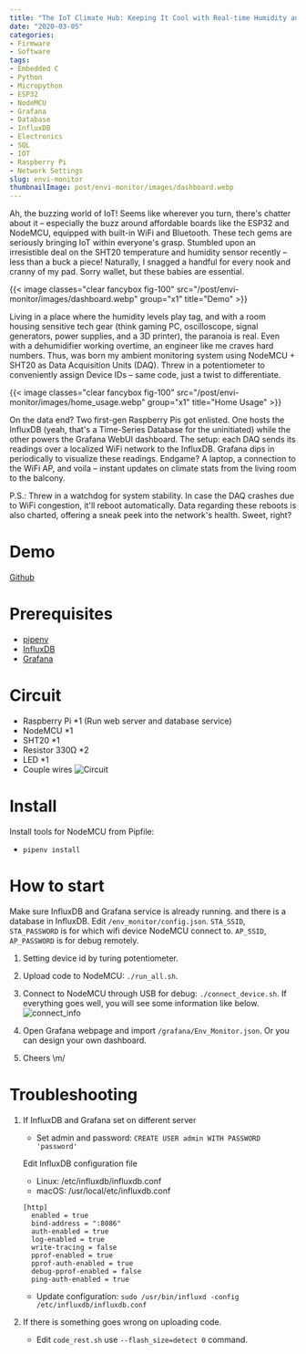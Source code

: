 ```yaml
---
title: "The IoT Climate Hub: Keeping It Cool with Real-time Humidity and Temperature Monitoring"
date: "2020-03-05"
categories:
- Firmware
- Software
tags:
- Embedded C
- Python
- Micropython
- ESP32
- NodeMCU
- Grafana
- Database
- InfluxDB
- Electronics
- SQL
- IOT
- Raspberry Pi
- Network Settings
slug: envi-monitor
thumbnailImage: post/envi-monitor/images/dashboard.webp
---
```


<!-- for peek -->
Ah, the buzzing world of IoT! Seems like wherever you turn, there's chatter about it – especially 
the buzz around affordable boards like the ESP32 and NodeMCU, equipped with built-in WiFi and 
Bluetooth. These tech gems are seriously bringing IoT within everyone's grasp. Stumbled upon an 
irresistible deal on the SHT20 temperature and humidity sensor recently – less than a buck a piece! 
Naturally, I snagged a handful for every nook and cranny of my pad. Sorry wallet, but these babies 
are essential.

<!--more-->
{{< image classes="clear fancybox fig-100" src="/post/envi-monitor/images/dashboard.webp" group="x1" title="Demo" >}}

Living in a place where the humidity levels play tag, and with a room housing sensitive tech gear 
(think gaming PC, oscilloscope, signal generators, power supplies, and a 3D printer), the paranoia 
is real. Even with a dehumidifier working overtime, an engineer like me craves hard numbers. Thus, 
was born my ambient monitoring system using NodeMCU + SHT20 as Data Acquisition Units (DAQ). Threw 
in a potentiometer to conveniently assign Device IDs – same code, just a twist to differentiate.

{{< image classes="clear fancybox fig-100" src="/post/envi-monitor/images/home_usage.webp" group="x1" title="Home Usage" >}}

On the data end? Two first-gen Raspberry Pis got enlisted. One hosts the InfluxDB (yeah, that's a 
Time-Series Database for the uninitiated) while the other powers the Grafana WebUI dashboard. The 
setup: each DAQ sends its readings over a localized WiFi network to the InfluxDB. Grafana dips in 
periodically to visualize these readings. Endgame? A laptop, a connection to the WiFi AP, and 
voila – instant updates on climate stats from the living room to the balcony.

P.S.: Threw in a watchdog for system stability. In case the DAQ crashes due to WiFi congestion, 
it'll reboot automatically. Data regarding these reboots is also charted, offering a sneak peek 
into the network's health. Sweet, right?






# Demo
[Github](https://github.com/armcortex/env_monitor)


# Prerequisites
* [pipenv](https://github.com/pypa/pipenv)
* [InfluxDB](https://docs.influxdata.com/influxdb/v1.7/introduction/installation/)
* [Grafana](https://grafana.com/docs/grafana/latest/installation/debian/)

# Circuit
* Raspberry Pi *1 (Run web server and database service)
* NodeMCU *1
* SHT20 *1
* Resistor 330Ω *2
* LED *1
* Couple wires
![Circuit](/post/envi-monitor/images/circuit.webp)

# Install
Install tools for NodeMCU from Pipfile:
- `pipenv install`

# How to start
Make sure InfluxDB and Grafana service is already running. and
there is a database in InfluxDB. Edit `/env_monitor/config.json`.
`STA_SSID`, `STA_PASSWORD` is for which wifi device NodeMCU connect to.
`AP_SSID`, `AP_PASSWORD` is for debug remotely.

1. Setting device id by turing potentiometer.
2. Upload code to NodeMCU: `./run_all.sh`.
3. Connect to NodeMCU through USB for debug: `./connect_device.sh`.
    If everything goes well, you will see some information like below.
    ![connect_info](/post/envi-monitor/images/connect_info.webp)

4. Open Grafana webpage and import `/grafana/Env_Monitor.json`. 
    Or you can design your own dashboard.
5. Cheers \m/
 

# Troubleshooting
1. If InfluxDB and Grafana set on different server
    - Set admin and password: `CREATE USER admin WITH PASSWORD 'password'`

    Edit InfluxDB configuration file
    - Linux: /etc/influxdb/influxdb.conf
    - macOS: /usr/local/etc/influxdb.conf
    ```
    [http]
      enabled = true
      bind-address = ":8086"
      auth-enabled = true
      log-enabled = true
      write-tracing = false
      pprof-enabled = true
      pprof-auth-enabled = true
      debug-pprof-enabled = false
      ping-auth-enabled = true
    ```
    - Update configuration: `sudo /usr/bin/influxd -config /etc/influxdb/influxdb.conf`

2. If there is something goes wrong on uploading code. 
    - Edit `code_rest.sh` use `--flash_size=detect 0` command.  